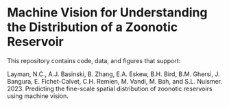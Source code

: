 # Machine Vision for Understanding the Distribution of a Zoonotic Reservoir

This repository contains code, data, and figures that support:

Layman, N.C., A.J. Basinski, B. Zhang, E.A. Eskew, B.H. Bird, B.M. Ghersi, J. Bangura, E. Fichet-Calvet, C.H. Remien, M. Vandi, M. Bah, and S.L. Nuismer. 2023. Predicting the fine-scale spatial distribution of zoonotic reservoirs using machine vision.
